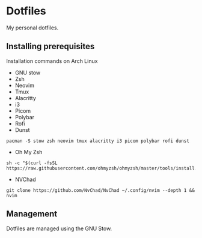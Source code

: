 # Dotfiles

My personal dotfiles.

## Installing prerequisites

Installation commands on Arch Linux

- GNU stow
- Zsh
- Neovim
- Tmux
- Alacritty
- i3
- Picom
- Polybar
- Rofi
- Dunst

```
pacman -S stow zsh neovim tmux alacritty i3 picom polybar rofi dunst
```

- Oh My Zsh

```
sh -c "$(curl -fsSL https://raw.githubusercontent.com/ohmyzsh/ohmyzsh/master/tools/install.sh)"
```

- NVChad

```
git clone https://github.com/NvChad/NvChad ~/.config/nvim --depth 1 && nvim
```


## Management

Dotfiles are managed using the GNU Stow.
